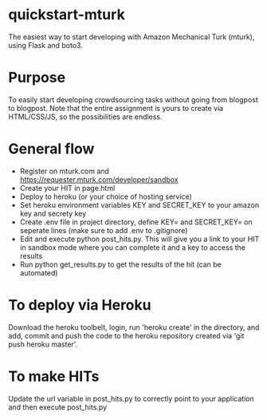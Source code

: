 # quickstart-mturk
The easiest way to start developing with Amazon Mechanical Turk (mturk), using Flask and boto3.
# Purpose
To easily start developing crowdsourcing tasks without going from blogpost to blogpost. Note that the entire assignment is yours to create via HTML/CSS/JS, so the possibilities are endless.  
# General flow
* Register on mturk.com and https://requester.mturk.com/developer/sandbox
* Create your HIT in page.html
* Deploy to heroku (or your choice of hosting service)
* Set heroku environment variables KEY and SECRET_KEY to your amazon key and secrety key
* Create .env file in project directory, define KEY=<your key> and SECRET_KEY=<your secret key> on seperate lines (make sure to add .env to .gitignore)
* Edit and execute python post_hits.py. This will give you a link to your HIT in sandbox mode where you can complete it and a key to access the results
* Run python get_results.py <HIT ID> to get the results of the hit (can be automated)

# To deploy via Heroku
Download the heroku toolbelt, login, run 'heroku create' in the directory, and add, commit and push the code to the heroku repository created via 'git push heroku master'.
# To make HITs
Update the url variable in post_hits.py to correctly point to your application and then execute post_hits.py
